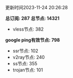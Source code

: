 更新时间2023-11-24 20:26:28

**总订阅: 287**
**总节点: 14321**
- vless节点: 382

**google ping有效节点: 798**
- ssr节点: 102
- v2ray节点: 240
- ss节点: 355
- trojan节点: 101
